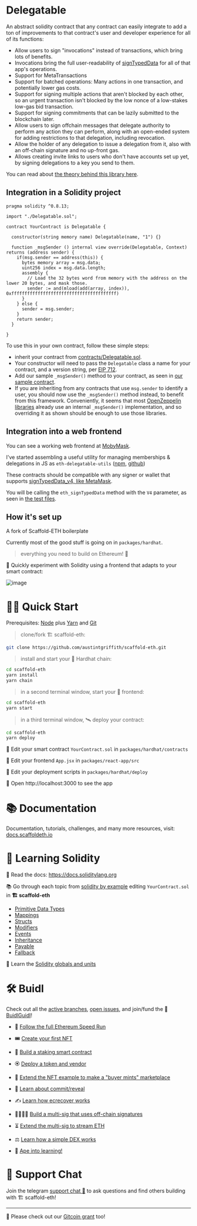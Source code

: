 # Delegatable

An abstract solidity contract that any contract can easily integrate to add a ton of improvements to that contract's user and developer experience for all of its functions:
- Allow users to sign "invocations" instead of transactions, which bring lots of benefits.
- Invocations bring the full user-readability of [signTypedData](https://docs.metamask.io/guide/signing-data.html#sign-typed-data-v4) for all of that app's operations.
- Support for MetaTransactions
- Support for batched operations: Many actions in one transaction, and potentially lower gas costs.
- Support for signing multiple actions that aren't blocked by each other, so an urgent transaction isn't blocked by the low nonce of a low-stakes low-gas bid transaction.
- Support for signing commitments that can be lazily submitted to the blockchain later.
- Allow users to sign offchain messages that delegate authority to perform any action they can perform, along with an open-ended system for adding restrictions to that delegation, including revocation.
- Allow the holder of any delegation to issue a delegation from it, also with an off-chain signature and no up-front gas.
- Allows creating invite links to users who don't have accounts set up yet, by signing delegations to a key you send to them.

You can read about [the theory behind this library here](https://roamresearch.com/#/app/capabul/page/cnW_23H8w).

## Integration in a Solidity project

```
pragma solidity ^0.8.13;

import "./Delegatable.sol";

contract YourContract is Delegatable {

  constructor(string memory name) Delegatable(name, "1") {}

  function _msgSender () internal view override(Delegatable, Context) returns (address sender) {
    if(msg.sender == address(this)) {
      bytes memory array = msg.data;
      uint256 index = msg.data.length;
      assembly {
        // Load the 32 bytes word from memory with the address on the lower 20 bytes, and mask those.
        sender := and(mload(add(array, index)), 0xffffffffffffffffffffffffffffffffffffffff)
      }
    } else {
      sender = msg.sender;
    }
    return sender;
  }

}
```

To use this in your own contract, follow these simple steps:
- inherit your contract from [contracts/Delegatable.sol](./packages/hardhat/contracts/Delegatable.sol).
- Your constructor will need to pass the `Delegatable` class a name for your contract, and a version string, per [EIP 712](https://eips.ethereum.org/EIPS/eip-712).
- Add our sample `_msgSender()` method to your contract, as seen in [our sample contract](./packages/hardhat/contracts/YourContract.sol).
- If you are inheriting from any contracts that use `msg.sender` to identify a user, you should now use the `_msgSender()` method instead, to benefit from this framework. Conveniently, it seems that most [OpenZeppelin libraries](https://openzeppelin.com/contracts/) already use an internal `_msgSender()` implementation, and so overriding it as shown should be enough to use those libraries.

## Integration into a web frontend

You can see a working web frontend at [MobyMask](https://github.com/danfinlay/MobyMask/).

I've started assembling a useful utility for managing memberships & delegations in JS as `eth-delegatable-utils` ([npm](https://www.npmjs.com/package/eth-delegatable-utils), [github](https://github.com/danfinlay/delegatable-eth/tree/main/packages/js-eth-delegatable-utils))

These contracts should be compatible with any signer or wallet that supports [signTypedData_v4, like MetaMask](https://docs.metamask.io/guide/signing-data.html#sign-typed-data-v4).

You will be calling the `eth_signTypedData` method with the `V4` parameter, as seen in [the test files](./packages/hardhat/test/myTest.js).

## How it's set up

A fork of Scaffold-ETH boilerplate

Currently most of the good stuff is going on in `packages/hardhat`.

> everything you need to build on Ethereum! 🚀

🧪 Quickly experiment with Solidity using a frontend that adapts to your smart contract:

![image](https://user-images.githubusercontent.com/2653167/124158108-c14ca380-da56-11eb-967e-69cde37ca8eb.png)


# 🏄‍♂️ Quick Start

Prerequisites: [Node](https://nodejs.org/en/download/) plus [Yarn](https://classic.yarnpkg.com/en/docs/install/) and [Git](https://git-scm.com/downloads)

> clone/fork 🏗 scaffold-eth:

```bash
git clone https://github.com/austintgriffith/scaffold-eth.git
```

> install and start your 👷‍ Hardhat chain:

```bash
cd scaffold-eth
yarn install
yarn chain
```

> in a second terminal window, start your 📱 frontend:

```bash
cd scaffold-eth
yarn start
```

> in a third terminal window, 🛰 deploy your contract:

```bash
cd scaffold-eth
yarn deploy
```

🔏 Edit your smart contract `YourContract.sol` in `packages/hardhat/contracts`

📝 Edit your frontend `App.jsx` in `packages/react-app/src`

💼 Edit your deployment scripts in `packages/hardhat/deploy`

📱 Open http://localhost:3000 to see the app

# 📚 Documentation

Documentation, tutorials, challenges, and many more resources, visit: [docs.scaffoldeth.io](https://docs.scaffoldeth.io)

# 🔭 Learning Solidity

📕 Read the docs: https://docs.soliditylang.org

📚 Go through each topic from [solidity by example](https://solidity-by-example.org) editing `YourContract.sol` in **🏗 scaffold-eth**

- [Primitive Data Types](https://solidity-by-example.org/primitives/)
- [Mappings](https://solidity-by-example.org/mapping/)
- [Structs](https://solidity-by-example.org/structs/)
- [Modifiers](https://solidity-by-example.org/function-modifier/)
- [Events](https://solidity-by-example.org/events/)
- [Inheritance](https://solidity-by-example.org/inheritance/)
- [Payable](https://solidity-by-example.org/payable/)
- [Fallback](https://solidity-by-example.org/fallback/)

📧 Learn the [Solidity globals and units](https://solidity.readthedocs.io/en/v0.6.6/units-and-global-variables.html)

# 🛠 Buidl

Check out all the [active branches](https://github.com/austintgriffith/scaffold-eth/branches/active), [open issues](https://github.com/austintgriffith/scaffold-eth/issues), and join/fund the 🏰 [BuidlGuidl](https://BuidlGuidl.com)!


 - 🚤  [Follow the full Ethereum Speed Run](https://medium.com/@austin_48503/%EF%B8%8Fethereum-dev-speed-run-bd72bcba6a4c)


 - 🎟  [Create your first NFT](https://github.com/austintgriffith/scaffold-eth/tree/simple-nft-example)
 - 🥩  [Build a staking smart contract](https://github.com/austintgriffith/scaffold-eth/tree/challenge-1-decentralized-staking)
 - 🏵  [Deploy a token and vendor](https://github.com/austintgriffith/scaffold-eth/tree/challenge-2-token-vendor)
 - 🎫  [Extend the NFT example to make a "buyer mints" marketplace](https://github.com/austintgriffith/scaffold-eth/tree/buyer-mints-nft)
 - 🎲  [Learn about commit/reveal](https://github.com/austintgriffith/scaffold-eth/tree/commit-reveal-with-frontend)
 - ✍️  [Learn how ecrecover works](https://github.com/austintgriffith/scaffold-eth/tree/signature-recover)
 - 👩‍👩‍👧‍👧  [Build a multi-sig that uses off-chain signatures](https://github.com/austintgriffith/scaffold-eth/tree/meta-multi-sig)
 - ⏳  [Extend the multi-sig to stream ETH](https://github.com/austintgriffith/scaffold-eth/tree/streaming-meta-multi-sig)
 - ⚖️  [Learn how a simple DEX works](https://medium.com/@austin_48503/%EF%B8%8F-minimum-viable-exchange-d84f30bd0c90)
 - 🦍  [Ape into learning!](https://github.com/austintgriffith/scaffold-eth/tree/aave-ape)

# 💬 Support Chat

Join the telegram [support chat 💬](https://t.me/joinchat/KByvmRe5wkR-8F_zz6AjpA) to ask questions and find others building with 🏗 scaffold-eth!

---

🙏 Please check out our [Gitcoin grant](https://gitcoin.co/grants/2851/scaffold-eth) too!
